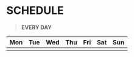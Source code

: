# SCHEDULE
> **EVERY DAY**


|  Mon |  Tue | Wed  |  Thu |  Fri | Sat| Sun |
|:---:|:---:|:---:|:---:|:---:|:---:|:---:|
|   |   |   |   |   |


<!--stackedit_data:
eyJoaXN0b3J5IjpbLTI0OTIwMjg3Nl19
-->